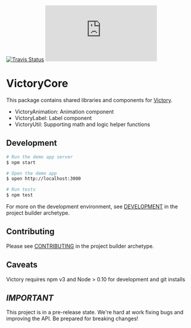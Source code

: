 [![Travis Status][trav_img]][trav_site]
![](https://badge-size.herokuapp.com/FormidableLabs/victory-core/master/dist/victory-core.min.js?compression=gzip)

VictoryCore
============

This package contains shared libraries and components for [Victory][].

- VictoryAnimation: Animation component
- VictoryLabel: Label component
- VictoryUtil: Supporting math and logic helper functions

## Development

```sh
# Run the demo app server
$ npm start

# Open the demo app
$ open http://localhost:3000

# Run tests
$ npm test
```
For more on the development environment, see [DEVELOPMENT](https://github.com/FormidableLabs/builder-victory-component/blob/master/dev/DEVELOPMENT.md) in the project builder archetype.

## Contributing

Please see [CONTRIBUTING](https://github.com/FormidableLabs/builder-victory-component/blob/master/dev/CONTRIBUTING.md) in the project builder archetype.

[Victory]: https://github.com/FormidableLabs/victory
[trav_img]: https://api.travis-ci.org/FormidableLabs/victory-core.svg
[trav_site]: https://travis-ci.org/FormidableLabs/victory-core

## Caveats

Victory requires npm v3 and Node > 0.10 for development and git installs

## _IMPORTANT_

This project is in a pre-release state. We're hard at work fixing bugs and improving the API. Be prepared for breaking changes!

